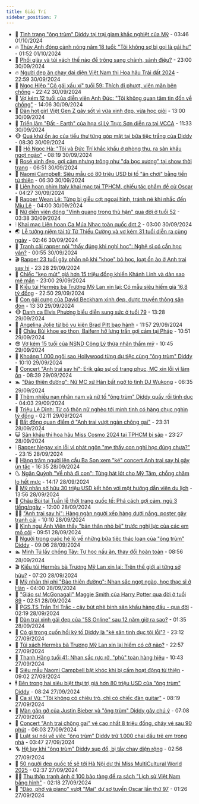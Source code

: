 ```yaml
---
title: Giải Trí
sidebar_position: 7
---
```


<!-- dantri-giai-tri:START -->
- 🤩 [Tình trạng &quot;ông trùm&quot; Diddy tại trại giam khắc nghiệt của Mỹ](https://dantri.com.vn/giai-tri/tinh-trang-ong-trum-diddy-tai-trai-giam-khac-nghiet-cua-my-20241001085829673.htm) - 03:46 01/10/2024
- 🔥 [Thùy Anh đóng cảnh nóng năm 18 tuổi: &quot;Tôi không sợ bị gọi là gái hư&quot;](https://dantri.com.vn/giai-tri/thuy-anh-dong-canh-nong-nam-18-tuoi-toi-khong-so-bi-goi-la-gai-hu-20241001002124824.htm) - 01:52 01/10/2024
- 🚀 [Phối giày và túi xách thế nào để trông sang chảnh, sành điệu?](https://dantri.com.vn/giai-tri/phoi-giay-va-tui-xach-the-nao-de-trong-sang-chanh-sanh-dieu-20240905102118968.htm) - 23:00 30/09/2024
- 🔥 [Người đẹp ăn chay đại diện Việt Nam thi Hoa hậu Trái đất 2024](https://dantri.com.vn/giai-tri/nguoi-dep-an-chay-dai-dien-viet-nam-thi-hoa-hau-trai-dat-2024-20240930225411348.htm) - 22:59 30/09/2024
- 🌈 [Ngọc Hiệp &quot;Cô gái xấu xí&quot; tuổi 59: Thích đi phượt, viên mãn bên chồng](https://dantri.com.vn/giai-tri/ngoc-hiep-co-gai-xau-xi-tuoi-59-thich-di-phuot-vien-man-ben-chong-20240925171054307.htm) - 22:42 30/09/2024
- 📝 [Vợ kém 12 tuổi của diễn viên Anh Đức: &quot;Tôi không quan tâm tin đồn về chồng&quot;](https://dantri.com.vn/giai-tri/vo-kem-12-tuoi-cua-dien-vien-anh-duc-toi-khong-quan-tam-tin-don-ve-chong-20240930140951834.htm) - 14:06 30/09/2024
- 💪 [Dàn hot girl Việt Gen Z gây sốt vì vừa xinh đẹp, vừa học giỏi](https://dantri.com.vn/giai-tri/dan-hot-girl-viet-gen-z-gay-sot-vi-vua-xinh-dep-vua-hoc-gioi-20240919183301658.htm) - 13:00 30/09/2024
- 🤡 [Triển lãm &quot;Đất - Earth&quot; của họa sĩ Lý Trực Sơn diễn ra tại VCCA](https://dantri.com.vn/giai-tri/trien-lam-dat-earth-cua-hoa-si-ly-truc-son-dien-ra-tai-vcca-20240930181815733.htm) - 11:33 30/09/2024
- 🐵 [Quá khứ ồn ào của tiểu thư từng góp mặt tại bữa tiệc trắng của Diddy](https://dantri.com.vn/giai-tri/qua-khu-on-ao-cua-tieu-thu-tung-gop-mat-tai-bua-tiec-trang-cua-diddy-20240930132904057.htm) - 08:30 30/09/2024
- 🧑‍🏫 [Hồ Ngọc Hà: &quot;Tôi và Đức Trí khắc khẩu ở phòng thu, ra sân khấu ngọt ngào&quot;](https://dantri.com.vn/giai-tri/ho-ngoc-ha-toi-va-duc-tri-khac-khau-o-phong-thu-ra-san-khau-ngot-ngao-20240930120626094.htm) - 08:19 30/09/2024
- 💂 [Rosé xinh đẹp, gợi cảm nhưng trông như &quot;da bọc xương&quot; tại show thời trang](https://dantri.com.vn/giai-tri/rose-xinh-dep-goi-cam-nhung-trong-nhu-da-boc-xuong-tai-show-thoi-trang-20240929130450919.htm) - 06:51 30/09/2024
- 🤠 [Naomi Campbell: Siêu mẫu có 80 triệu USD bị tố &quot;ăn chơi&quot; bằng tiền từ thiện](https://dantri.com.vn/giai-tri/naomi-campbell-sieu-mau-co-80-trieu-usd-bi-to-an-choi-bang-tien-tu-thien-20240930110318871.htm) - 06:30 30/09/2024
- 🫶 [Liên hoan phim Italy khai mạc tại TPHCM, chiếu tác phẩm đề cử Oscar](https://dantri.com.vn/giai-tri/lien-hoan-phim-italy-khai-mac-tai-tphcm-chieu-tac-pham-de-cu-oscar-20240930094355620.htm) - 04:27 30/09/2024
- 🦏 [Rapper Wean Lê: Từng bị giễu cợt ngoại hình, tránh né khi nhắc đến Miu Lê](https://dantri.com.vn/giai-tri/rapper-wean-le-tung-bi-gieu-cot-ngoai-hinh-tranh-ne-khi-nhac-den-miu-le-20240928085752334.htm) - 04:00 30/09/2024
- 🧰 [Nữ diễn viên đóng &quot;Vinh quang trong thù hận&quot; qua đời ở tuổi 52](https://dantri.com.vn/giai-tri/nu-dien-vien-dong-vinh-quang-trong-thu-han-qua-doi-o-tuoi-52-20240930103232460.htm) - 03:38 30/09/2024
- 🕯 [Khai mạc Liên hoan Ca Múa Nhạc toàn quốc đợt 2](https://dantri.com.vn/giai-tri/khai-mac-lien-hoan-ca-mua-nhac-toan-quoc-dot-2-20240930160915416.htm) - 03:00 30/09/2024
- 🌏 [Lễ tưởng niệm tài tử Từ Thiếu Cường và vợ kém 31 tuổi diễn ra cùng ngày](https://dantri.com.vn/giai-tri/le-tuong-niem-tai-tu-tu-thieu-cuong-va-vo-kem-31-tuoi-dien-ra-cung-ngay-20240930085737897.htm) - 02:46 30/09/2024
- 🌈 [Tranh cãi rapper nói &quot;thấy đúng khi nghỉ học&quot;: Nghệ sĩ có cần học vấn?](https://dantri.com.vn/giai-tri/tranh-cai-rapper-noi-thay-dung-khi-nghi-hoc-nghe-si-co-can-hoc-van-20240929154951250.htm) - 00:55 30/09/2024
- 🎬 [Rapper 23 tuổi gây phẫn nộ khi &quot;khoe&quot; bỏ học, loạt ồn ào ở Anh trai say hi](https://dantri.com.vn/giai-tri/rapper-23-tuoi-gay-phan-no-khi-khoe-bo-hoc-loat-on-ao-o-anh-trai-say-hi-20240929215010741.htm) - 23:28 29/09/2024
- 👀 [Chiếc &quot;kẹo mút&quot; giá hơn 15 triệu đồng khiến Khánh Linh và dàn sao mê mẩn](https://dantri.com.vn/giai-tri/chiec-keo-mut-gia-hon-15-trieu-dong-khien-khanh-linh-va-dan-sao-me-man-20240927095800255.htm) - 23:00 29/09/2024
- 🧰 [Kiểu túi Hermès bà Trương Mỹ Lan xin lại: Có mẫu siêu hiếm giá 16,8 tỷ đồng](https://dantri.com.vn/giai-tri/kieu-tui-hermes-ba-truong-my-lan-xin-lai-co-mau-sieu-hiem-gia-168-ty-dong-20240929161358402.htm) - 22:50 29/09/2024
- 🧰 [Con gái cưng của David Beckham xinh đẹp, được truyền thông săn đón](https://dantri.com.vn/giai-tri/con-gai-cung-cua-david-beckham-xinh-dep-duoc-truyen-thong-san-don-20240929132148704.htm) - 13:30 29/09/2024
- 🐵 [Danh ca Elvis Phương biểu diễn sung sức ở tuổi 79](https://dantri.com.vn/giai-tri/danh-ca-elvis-phuong-bieu-dien-sung-suc-o-tuoi-79-20240929205748918.htm) - 13:28 29/09/2024
- 🐘 [Angelina Jolie từ bỏ vụ kiện Brad Pitt bạo hành](https://dantri.com.vn/giai-tri/angelina-jolie-tu-bo-vu-kien-brad-pitt-bao-hanh-20240929122430016.htm) - 11:57 29/09/2024
- 🧑‍💻 [Châu Bùi khoe eo thon, Baifern hở lưng trần gợi cảm tại Pháp](https://dantri.com.vn/giai-tri/chau-bui-khoe-eo-thon-baifern-ho-lung-tran-goi-cam-tai-phap-20240929163423649.htm) - 10:51 29/09/2024
- 😎 [Vợ kém 15 tuổi của NSND Công Lý thừa nhận thẩm mỹ](https://dantri.com.vn/giai-tri/vo-kem-15-tuoi-cua-nsnd-cong-ly-thua-nhan-tham-my-20240929173216786.htm) - 10:45 29/09/2024
- 🧰 [Khoảng 1.000 ngôi sao Hollywood từng dự tiệc cùng &quot;ông trùm&quot; Diddy](https://dantri.com.vn/giai-tri/khoang-1000-ngoi-sao-hollywood-tung-du-tiec-cung-ong-trum-diddy-20240929100014636.htm) - 10:10 29/09/2024
- 🧰 [Concert &quot;Anh trai say hi&quot;: Erik gặp sự cố trang phục, MC xin lỗi vì làm ồn](https://dantri.com.vn/giai-tri/concert-anh-trai-say-hi-erik-gap-su-co-trang-phuc-mc-xin-loi-vi-lam-on-20240929122850457.htm) - 08:39 29/09/2024
- 🏊 [&quot;Đảo thiên đường&quot;: Nữ MC xứ Hàn bất ngờ tỏ tình DJ Wukong](https://dantri.com.vn/giai-tri/dao-thien-duong-nu-mc-xu-han-bat-ngo-to-tinh-dj-wukong-20240929095437176.htm) - 06:35 29/09/2024
- 🌋 [Thêm nhiều nạn nhân nam và nữ tố &quot;ông trùm&quot; Diddy quấy rối tình dục](https://dantri.com.vn/giai-tri/them-nhieu-nan-nhan-nam-va-nu-to-ong-trum-diddy-quay-roi-tinh-duc-20240929105439059.htm) - 04:03 29/09/2024
- 🔭 [Triệu Lệ Dĩnh: Từ cô thôn nữ nghèo tới minh tinh có hàng chục nghìn tỷ đồng](https://dantri.com.vn/giai-tri/trieu-le-dinh-tu-co-thon-nu-ngheo-toi-minh-tinh-co-hang-chuc-nghin-ty-dong-20240924122409337.htm) - 02:11 29/09/2024
- 📝 [Bất đồng quan điểm ở &quot;Anh trai vượt ngàn chông gai&quot;](https://dantri.com.vn/giai-tri/bat-dong-quan-diem-o-anh-trai-vuot-ngan-chong-gai-20240929044400936.htm) - 23:31 28/09/2024
- 😺 [Sân khấu thi hoa hậu Miss Cosmo 2024 tại TPHCM bị sập](https://dantri.com.vn/giai-tri/san-khau-thi-hoa-hau-miss-cosmo-2024-tai-tphcm-bi-sap-20240929043249228.htm) - 23:27 28/09/2024
- 🕯 [Rapper Negav xin lỗi vì phát ngôn &quot;mẹ thấy con nghỉ học đúng chưa?&quot;](https://dantri.com.vn/giai-tri/rapper-negav-xin-loi-vi-phat-ngon-me-thay-con-nghi-hoc-dung-chua-20240929025054066.htm) - 23:15 28/09/2024
- 🦄 [Hàng trăm người lên cầu Ba Son xem &quot;ké&quot; concert Anh trai say hi gây ùn tắc](https://dantri.com.vn/giai-tri/hang-tram-nguoi-len-cau-ba-son-xem-ke-concert-anh-trai-say-hi-gay-un-tac-20240928232908472.htm) - 16:35 28/09/2024
- 🌜 [Ngân Quỳnh &quot;Về nhà đi con&quot;: Từng hát lót cho Mỹ Tâm, chồng chăm lo hết mực](https://dantri.com.vn/giai-tri/ngan-quynh-ve-nha-di-con-tung-hat-lot-cho-my-tam-chong-cham-lo-het-muc-20240928211706071.htm) - 14:17 28/09/2024
- 👹 [Mỹ nhân sở hữu 30 triệu USD kết hôn với một hướng dẫn viên du lịch](https://dantri.com.vn/giai-tri/my-nhan-so-huu-30-trieu-usd-ket-hon-voi-mot-huong-dan-vien-du-lich-20240928183949341.htm) - 13:56 28/09/2024
- 🚀 [Châu Bùi tại Tuần lễ thời trang quốc tế: Phá cách gợi cảm, ngủ 3 tiếng/ngày](https://dantri.com.vn/giai-tri/chau-bui-tai-tuan-le-thoi-trang-quoc-te-pha-cach-goi-cam-ngu-3-tiengngay-20240927081828815.htm) - 12:00 28/09/2024
- 🧑‍💻 [&quot;Anh trai say hi&quot;: Hàng ngàn người xếp hàng dưới nắng, poster gây tranh cãi](https://dantri.com.vn/giai-tri/anh-trai-say-hi-hang-ngan-nguoi-xep-hang-duoi-nang-poster-gay-tranh-cai-20240928165420091.htm) - 10:10 28/09/2024
- 🦩 [Kình ngư Ánh Viên thấy &quot;bản thân nhỏ bé&quot; trước nghị lực của các em mồ côi](https://dantri.com.vn/giai-tri/kinh-ngu-anh-vien-thay-ban-than-nho-be-truoc-nghi-luc-cua-cac-em-mo-coi-20240928165131454.htm) - 09:51 28/09/2024
- 💫 [Người trong cuộc hé lộ về những bữa tiệc thác loạn của &quot;ông trùm&quot; Diddy](https://dantri.com.vn/giai-tri/nguoi-trong-cuoc-he-lo-ve-nhung-bua-tiec-thac-loan-cua-ong-trum-diddy-20240928122640542.htm) - 09:06 28/09/2024
- 🏊 [Minh Tú lấy chồng Tây: Tự học nấu ăn, thay đổi hoàn toàn](https://dantri.com.vn/giai-tri/minh-tu-lay-chong-tay-tu-hoc-nau-an-thay-doi-hoan-toan-20240928141419769.htm) - 08:56 28/09/2024
- 🎬 [Kiểu túi Hermès bà Trương Mỹ Lan xin lại: Trên thế giới ai từng sở hữu?](https://dantri.com.vn/giai-tri/kieu-tui-hermes-ba-truong-my-lan-xin-lai-tren-the-gioi-ai-tung-so-huu-20240928131458603.htm) - 07:20 28/09/2024
- 💃 [Mỹ nhân thị phi &quot;Đảo thiên đường&quot;: Nhan sắc ngọt ngào, học thạc sĩ ở Hàn](https://dantri.com.vn/giai-tri/my-nhan-thi-phi-dao-thien-duong-nhan-sac-ngot-ngao-hoc-thac-si-o-han-20240923164244334.htm) - 04:00 28/09/2024
- 🌊 [&quot;Giáo sư McGonagall&quot; Maggie Smith của Harry Potter qua đời ở tuổi 89](https://dantri.com.vn/giai-tri/giao-su-mcgonagall-maggie-smith-cua-harry-potter-qua-doi-o-tuoi-89-20240928093310890.htm) - 02:51 28/09/2024
- 🧰 [PGS.TS Trần Trí Trắc - cây bút phê bình sân khấu hàng đầu - qua đời](https://dantri.com.vn/giai-tri/pgsts-tran-tri-trac-cay-but-phe-binh-san-khau-hang-dau-qua-doi-20240927100029274.htm) - 02:19 28/09/2024
- 🦣 [Dàn trai xinh gái đẹp của &quot;5S Online&quot; sau 12 năm giờ ra sao?](https://dantri.com.vn/giai-tri/dan-trai-xinh-gai-dep-cua-5s-online-sau-12-nam-gio-ra-sao-20240927165024568.htm) - 01:35 28/09/2024
- 🥷 [Có gì trong cuốn hồi ký tố Diddy là &quot;kẻ săn tình dục tội lỗi&quot;?](https://dantri.com.vn/giai-tri/co-gi-trong-cuon-hoi-ky-to-diddy-la-ke-san-tinh-duc-toi-loi-20240927214704195.htm) - 23:12 27/09/2024
- 🦏 [Túi xách Hermès bà Trương Mỹ Lan xin lại hiếm có cỡ nào?](https://dantri.com.vn/giai-tri/tui-xach-hermes-ba-truong-my-lan-xin-lai-hiem-co-co-nao-20240927222857056.htm) - 22:57 27/09/2024
- 🫶 [Thanh Hằng tuổi 41: Nhan sắc rực rỡ, &quot;phủ&quot; toàn hàng hiệu](https://dantri.com.vn/giai-tri/thanh-hang-tuoi-41-nhan-sac-ruc-ro-phu-toan-hang-hieu-20240926075432208.htm) - 10:43 27/09/2024
- 💼 [Siêu mẫu Naomi Campbell bật khóc khi bị cấm hoạt động từ thiện](https://dantri.com.vn/giai-tri/sieu-mau-naomi-campbell-bat-khoc-khi-bi-cam-hoat-dong-tu-thien-20240927154058591.htm) - 09:02 27/09/2024
- 🕴 [Bên trong hai siêu biệt thự trị giá hơn 80 triệu USD của &quot;ông trùm&quot; Diddy](https://dantri.com.vn/giai-tri/ben-trong-hai-sieu-biet-thu-tri-gia-hon-80-trieu-usd-cua-ong-trum-diddy-20240927110600621.htm) - 08:24 27/09/2024
- 🐲 [Ca sĩ Vũ: &quot;Tôi không có chiêu trò, chỉ có chiếc đàn guitar&quot;](https://dantri.com.vn/giai-tri/ca-si-vu-toi-khong-co-chieu-tro-chi-co-chiec-dan-guitar-20240927073511786.htm) - 08:19 27/09/2024
- 🐘 [Màn gặp gỡ của Justin Bieber và &quot;ông trùm&quot; Diddy gây chú ý](https://dantri.com.vn/giai-tri/man-gap-go-cua-justin-bieber-va-ong-trum-diddy-gay-chu-y-20240927120532123.htm) - 07:08 27/09/2024
- 🤭 [Concert &quot;Anh trai chông gai&quot; vé cao nhất 8 triệu đồng, cháy vé sau 90 phút](https://dantri.com.vn/giai-tri/concert-anh-trai-chong-gai-ve-cao-nhat-8-trieu-dong-chay-ve-sau-90-phut-20240927121327331.htm) - 06:03 27/09/2024
- 💯 [Luật sư nói về việc &quot;ông trùm&quot; Diddy trữ 1.000 chai dầu trẻ em trong nhà](https://dantri.com.vn/giai-tri/luat-su-noi-ve-viec-ong-trum-diddy-tru-1000-chai-dau-tre-em-trong-nha-20240927095507046.htm) - 03:47 27/09/2024
- 🪜 [Hệ lụy khi &quot;ông trùm&quot; Diddy sụp đổ, bị tẩy chay diện rộng](https://dantri.com.vn/giai-tri/he-luy-khi-ong-trum-diddy-sup-do-bi-tay-chay-dien-rong-20240927090929460.htm) - 02:56 27/09/2024
- 👹 [50 người đẹp quốc tế sẽ tới Hà Nội dự thi Miss MultiCultural World 2025](https://dantri.com.vn/giai-tri/50-nguoi-dep-quoc-te-se-toi-ha-noi-du-thi-miss-multicultural-world-2025-20240927000844889.htm) - 02:37 27/09/2024
- 🧑‍🏫 [Thu thập tranh ảnh ở 100 bảo tàng để ra sách &quot;Lịch sử Việt Nam bằng hình&quot;](https://dantri.com.vn/giai-tri/thu-thap-tranh-anh-o-100-bao-tang-de-ra-sach-lich-su-viet-nam-bang-hinh-20240926233255765.htm) - 02:18 27/09/2024
- 🐘 [&quot;Đào, phở và piano&quot; vượt &quot;Mai&quot; dự sơ tuyển Oscar lần thứ 97](https://dantri.com.vn/giai-tri/dao-pho-va-piano-vuot-mai-du-so-tuyen-oscar-lan-thu-97-20240927080046982.htm) - 01:26 27/09/2024<!-- dantri-giai-tri:END -->
